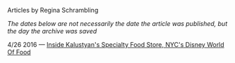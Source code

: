 Articles by Regina Schrambling

*The dates below are not necessarily the date the article was published, but the day the archive was saved*

4/26 2016 — [Inside Kalustyan's Specialty Food Store, NYC's Disney World Of Food](https://web.archive.org/web/20160426124614/http://gothamist.com/2016/04/25/kalustyans_nyc_disney_world_of_food.php)  
